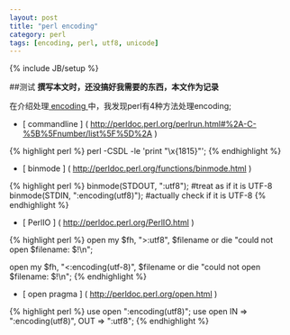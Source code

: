 ```yaml
---
layout: post
title: "perl encoding"
category: perl
tags: [encoding, perl, utf8, unicode]
---
```

{% include JB/setup %}

##测试
**撰写本文时，还没搞好我需要的东西，本文作为记录**

在介绍处理[ encoding ]( http://stackoverflow.com/questions/627661/how-can-i-output-utf-8-from-perl )中，我发现perl有4种方法处理encoding;

* [ commandline ] ( http://perldoc.perl.org/perlrun.html#%2A-C-%5B%5Fnumber/list%5F%5D%2A )

{% highlight perl %}
perl -CSDL -le 'print "\x{1815}"';
{% endhighlight %}

* [ binmode ] ( http://perldoc.perl.org/functions/binmode.html )

{% highlight perl %}
binmode(STDOUT, ":utf8");          #treat as if it is UTF-8
binmode(STDIN, ":encoding(utf8)"); #actually check if it is UTF-8
{% endhighlight %}


* [ PerlIO ] ( http://perldoc.perl.org/PerlIO.html )

{% highlight perl %}
open my $fh, ">:utf8", $filename
    or die "could not open $filename: $!\n";

open my $fh, "<:encoding(utf-8)", $filename
    or die "could not open $filename: $!\n";
{% endhighlight %}


* [ open pragma ] ( http://perldoc.perl.org/open.html )

{% highlight perl %}
use open ":encoding(utf8)";
use open IN => ":encoding(utf8)", OUT => ":utf8";
{% endhighlight %}
